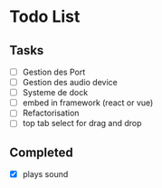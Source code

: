 # Todo List

## Tasks

- [ ] Gestion des Port
- [ ] Gestion des audio device
- [ ] Systeme de dock
- [ ] embed in framework (react or vue)
- [ ] Refactorisation
- [ ] top tab select for drag and drop

## Completed

- [x] plays sound
